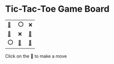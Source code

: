# Tic-Tac-Toe Game Board
|   |   |   |
|---|---|---|
|[🔎](OOXXXEOEE.md) |⭕ |❌ |
|[🔎](XOXOXEOEE.md) |❌ |[🔎](XOXEXOOEE.md) |
|⭕ |[🔎](EOXEXEOOX.md) |[🔎](EOXEXEOXO.md) |

Click on the 🔎 to make a move